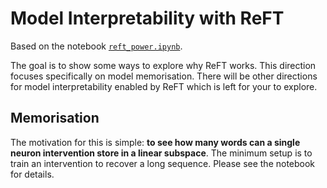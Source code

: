 # Model Interpretability with ReFT

Based on the notebook [`reft_power.ipynb`](https://github.com/frankaging/pyreft/blob/main/examples/memorisation/reft_power.ipynb).

The goal is to show some ways to explore why ReFT works. This direction focuses specifically on model memorisation. There will be other directions for model interpretability enabled by ReFT which is left for your to explore.

## Memorisation

The motivation for this is simple: **to see how many words can a single neuron intervention store in a linear subspace**. The minimum setup is to train an intervention to recover a long sequence. Please see the notebook for details.
